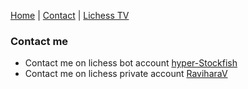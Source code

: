 [Home](https://hyper-stockfish.github.io/HyperStockfish-bot/) | [Contact](https://hyper-stockfish.github.io/HyperStockfish-bot/contact-us) | [Lichess TV](https://hyper-stockfish.github.io/HyperStockfish-bot/lichess-tv)

### Contact me
- Contact me on lichess bot account [hyper-Stockfish](https://lichess.org/inbox/hyper-stockfish)
- Contact me on lichess private account [RaviharaV](https://lichess.org/inbox/RaviharaV)
